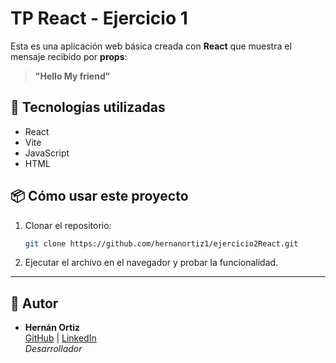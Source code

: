 # TP React - Ejercicio 1 

Esta es una aplicación web básica creada con **React** que muestra el mensaje recibido por **props**:

> **"Hello My friend"**

## 🚀 Tecnologías utilizadas

- React
- Vite 
- JavaScript
- HTML



## 📦 Cómo usar este proyecto
1. Clonar el repositorio:

   ```bash
   git clone https://github.com/hernanortiz1/ejercicio2React.git
   ```
2. Ejecutar el archivo en el navegador y probar la funcionalidad.

---

## 👤 Autor

- **Hernán Ortiz**  
  [GitHub](https://github.com/hernanortiz1) | [LinkedIn](https://www.linkedin.com/in/hern%C3%A1n-ortiz/)  
  *Desarrollador*